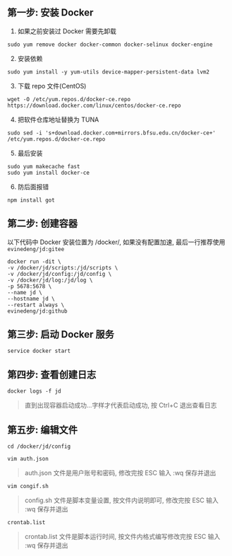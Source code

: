 ## 第一步: 安装 Docker

1. 如果之前安装过 Docker 需要先卸载

`sudo yum remove docker docker-common docker-selinux docker-engine`

2. 安装依赖

`sudo yum install -y yum-utils device-mapper-persistent-data lvm2`

3. 下载 repo 文件(CentOS)

`wget -O /etc/yum.repos.d/docker-ce.repo https://download.docker.com/linux/centos/docker-ce.repo`

4. 把软件仓库地址替换为 TUNA

`sudo sed -i 's+download.docker.com+mirrors.bfsu.edu.cn/docker-ce+' /etc/yum.repos.d/docker-ce.repo`

5. 最后安装

```
sudo yum makecache fast
sudo yum install docker-ce
```

6. 防后面报错

`npm install got`

## 第二步: 创建容器

以下代码中 Docker 安装位置为 /docker/, 如果没有配置加速, 最后一行推荐使用 `evinedeng/jd:gitee`

```
docker run -dit \
-v /docker/jd/scripts:/jd/scripts \
-v /docker/jd/config:/jd/config \
-v /docker/jd/log:/jd/log \
-p 5678:5678 \
--name jd \
--hostname jd \
--restart always \
evinedeng/jd:github
```

## 第三步: 启动 Docker 服务

`service docker start`

## 第四步: 查看创建日志

`docker logs -f jd`

> 直到出现容器启动成功...字样才代表启动成功, 按 Ctrl+C 退出查看日志

## 第五步: 编辑文件

```
cd /docker/jd/config
```

`vim auth.json`
> auth.json 文件是用户账号和密码, 修改完按 ESC 输入 :wq 保存并退出

`vim congif.sh`
> config.sh 文件是脚本变量设置, 按文件内说明即可, 修改完按 ESC 输入 :wq 保存并退出

`crontab.list`
> crontab.list 文件是脚本运行时间, 按文件内格式编写修改完按 ESC 输入 :wq 保存并退出
